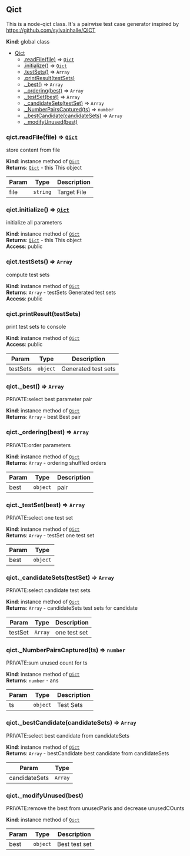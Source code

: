 <a name="Qict"></a>

## Qict
This is a node-qict class. It's a pairwise test case generator inspired by https://github.com/sylvainhalle/QICT

**Kind**: global class  

* [Qict](#Qict)
    * [.readFile(file)](#Qict+readFile) ⇒ [<code>Qict</code>](#Qict)
    * [.initialize()](#Qict+initialize) ⇒ [<code>Qict</code>](#Qict)
    * [.testSets()](#Qict+testSets) ⇒ <code>Array</code>
    * [.printResult(testSets)](#Qict+printResult)
    * [._best()](#Qict+_best) ⇒ <code>Array</code>
    * [._ordering(best)](#Qict+_ordering) ⇒ <code>Array</code>
    * [._testSet(best)](#Qict+_testSet) ⇒ <code>Array</code>
    * [._candidateSets(testSet)](#Qict+_candidateSets) ⇒ <code>Array</code>
    * [._NumberPairsCaptured(ts)](#Qict+_NumberPairsCaptured) ⇒ <code>number</code>
    * [._bestCandidate(candidateSets)](#Qict+_bestCandidate) ⇒ <code>Array</code>
    * [._modifyUnused(best)](#Qict+_modifyUnused)

<a name="Qict+readFile"></a>

### qict.readFile(file) ⇒ [<code>Qict</code>](#Qict)
store content from file

**Kind**: instance method of [<code>Qict</code>](#Qict)  
**Returns**: [<code>Qict</code>](#Qict) - this This object  

| Param | Type | Description |
| --- | --- | --- |
| file | <code>string</code> | Target File |

<a name="Qict+initialize"></a>

### qict.initialize() ⇒ [<code>Qict</code>](#Qict)
initialize all parameters

**Kind**: instance method of [<code>Qict</code>](#Qict)  
**Returns**: [<code>Qict</code>](#Qict) - this This object  
**Access**: public  
<a name="Qict+testSets"></a>

### qict.testSets() ⇒ <code>Array</code>
compute test sets

**Kind**: instance method of [<code>Qict</code>](#Qict)  
**Returns**: <code>Array</code> - testSets Generated test sets  
**Access**: public  
<a name="Qict+printResult"></a>

### qict.printResult(testSets)
print test sets to console

**Kind**: instance method of [<code>Qict</code>](#Qict)  
**Access**: public  

| Param | Type | Description |
| --- | --- | --- |
| testSets | <code>object</code> | Generated test sets |

<a name="Qict+_best"></a>

### qict.\_best() ⇒ <code>Array</code>
PRIVATE:select best parameter pair

**Kind**: instance method of [<code>Qict</code>](#Qict)  
**Returns**: <code>Array</code> - best Best pair  
<a name="Qict+_ordering"></a>

### qict.\_ordering(best) ⇒ <code>Array</code>
PRIVATE:order parameters

**Kind**: instance method of [<code>Qict</code>](#Qict)  
**Returns**: <code>Array</code> - ordering shuffled orders  

| Param | Type | Description |
| --- | --- | --- |
| best | <code>object</code> | pair |

<a name="Qict+_testSet"></a>

### qict.\_testSet(best) ⇒ <code>Array</code>
PRIVATE:select one test set

**Kind**: instance method of [<code>Qict</code>](#Qict)  
**Returns**: <code>Array</code> - testSet one test set  

| Param | Type |
| --- | --- |
| best | <code>object</code> | 

<a name="Qict+_candidateSets"></a>

### qict.\_candidateSets(testSet) ⇒ <code>Array</code>
PRIVATE:select candidate test sets

**Kind**: instance method of [<code>Qict</code>](#Qict)  
**Returns**: <code>Array</code> - candidateSets test sets for candidate  

| Param | Type | Description |
| --- | --- | --- |
| testSet | <code>Array</code> | one test set |

<a name="Qict+_NumberPairsCaptured"></a>

### qict.\_NumberPairsCaptured(ts) ⇒ <code>number</code>
PRIVATE:sum unused count for ts

**Kind**: instance method of [<code>Qict</code>](#Qict)  
**Returns**: <code>number</code> - ans  

| Param | Type | Description |
| --- | --- | --- |
| ts | <code>object</code> | Test Sets |

<a name="Qict+_bestCandidate"></a>

### qict.\_bestCandidate(candidateSets) ⇒ <code>Array</code>
PRIVATE:select best candidate from candidateSets

**Kind**: instance method of [<code>Qict</code>](#Qict)  
**Returns**: <code>Array</code> - bestCandidate best candidate from candidateSets  

| Param | Type |
| --- | --- |
| candidateSets | <code>Array</code> | 

<a name="Qict+_modifyUnused"></a>

### qict.\_modifyUnused(best)
PRIVATE:remove the best from unusedParis and decrease unusedCOunts

**Kind**: instance method of [<code>Qict</code>](#Qict)  

| Param | Type | Description |
| --- | --- | --- |
| best | <code>object</code> | Best test set |

